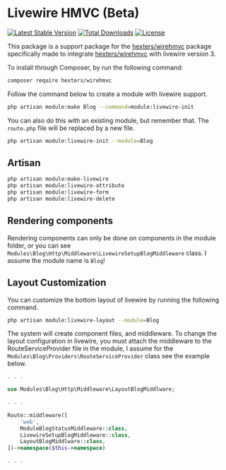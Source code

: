 # Livewire HMVC (Beta)

[![Latest Stable Version](https://poser.pugx.org/hexters/wirehmvc/v/stable)](https://packagist.org/packages/hexters/wirehmvc)
[![Total Downloads](https://poser.pugx.org/hexters/wirehmvc/downloads)](https://packagist.org/packages/hexters/wirehmvc)
[![License](https://poser.pugx.org/hexters/wirehmvc/license)](https://packagist.org/packages/hexters/wirehmvc)

This package is a support package for the [hexters/wirehmvc](https://github.com/hexters/wirehmvc) package specifically made to integrate [hexters/wirehmvc](https://github.com/hexters/wirehmvc) with livewire version 3.

To install through Composer, by run the following command:

```bash
composer require hexters/wirehmvc
```

Follow the command below to create a module with livewire support.
```bash
php artisan module:make Blog --command=module:livewire-init
```
You can also do this with an existing module, but remember that. The `route.php` file will be replaced by a new file.
```bash
php artisan module:livewire-init --module=Blog
```


## Artisan 

```bash
php artisan module:make-livewire
php artisan module:livewire-attribute
php artisan module:livewire-form
php artisan module:livewire-delete
```
## Rendering components

Rendering components can only be done on components in the module folder, or you can see `Modules\Blog\Http\Middleware\LivewireSetupBlogMiddleware` class. I assume the module name is `Blog`!

## Layout Customization

You can customize the bottom layout of livewire by running the following command.
```bash
php artisan module:livewire-layout --module=Blog
```

The system will create component files, and middleware. To change the layout configuration in livewire, you must attach the middleware to the RouteServiceProvider file in the module, I assume for the `Modules\Blog\Providers\RouteServiceProvider` class see the example below.
```php
. . .

use Modules\Blog\Http\Middleware\LayoutBlogMiddlware;

. . . 
 
Route::middleware([
    'web',
    ModuleBlogStatusMiddleware::class,
    LivewireSetupBlogMiddleware::class,
    LayoutBlogMiddlware::class,
])->namespace($this->namespace)

. . . 

```

